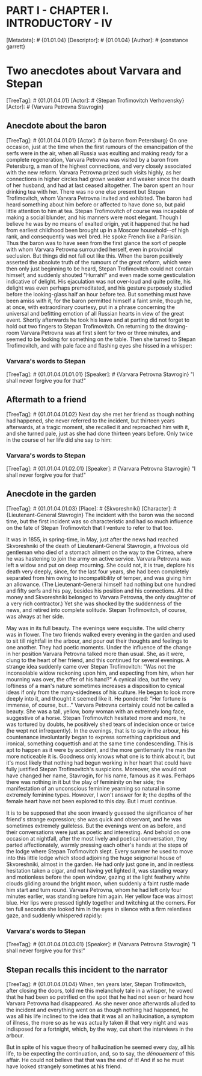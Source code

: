 # PART I - CHAPTER I. INTRODUCTORY - IV
[Metadata]: # {01.01.04}
[Descriptor]: # {01.01.04}
[Author]: # {constance garrett}
# Two anecdotes about Varvara and Stepan
[TreeTag]: # {01.01.04.01}
[Actor]: # {Stepan Trofimovitch Verhovensky}
[Actor]: # {Varvara Petrovna Stavrogin}

## Anecdote about the baron
[TreeTag]: # {01.01.04.01.01}
[Actor]: # {a baron from Petersburg}
On one occasion, just at the time when the first rumours of the emancipation of
the serfs were in the air, when all Russia was exulting and making ready for a
complete regeneration, Varvara Petrovna was visited by a baron from Petersburg,
a man of the highest connections, and very closely associated with the new
reform. Varvara Petrovna prized such visits highly, as her connections in
higher circles had grown weaker and weaker since the death of her husband, and
had at last ceased altogether. The baron spent an hour drinking tea with her.
There was no one else present but Stepan Trofimovitch, whom Varvara Petrovna
invited and exhibited. The baron had heard something about him before or
affected to have done so, but paid little attention to him at tea. Stepan
Trofimovitch of course was incapable of making a social blunder, and his
manners were most elegant. Though I believe he was by no means of exalted
origin, yet it happened that he had from earliest childhood been brought up in
a Moscow household--of high rank, and consequently was well bred. He spoke
French like a Parisian. Thus the baron was to have seen from the first glance
the sort of people with whom Varvara Petrovna surrounded herself, even in
provincial seclusion. But things did not fall out like this. When the baron
positively asserted the absolute truth of the rumours of the great reform,
which were then only just beginning to be heard, Stepan Trofimovitch could not
contain himself, and suddenly shouted "Hurrah!" and even made some
gesticulation indicative of delight. His ejaculation was not over-loud and
quite polite, his delight was even perhaps premeditated, and his gesture
purposely studied before the looking-glass half an hour before tea. But
something must have been amiss with it, for the baron permitted himself a faint
smile, though he, at once, with extraordinary courtesy, put in a phrase
concerning the universal and befitting emotion of all Russian hearts in view of
the great event. Shortly afterwards he took his leave and at parting did not
forget to hold out two fingers to Stepan Trofimovitch. On returning to the
drawing-room Varvara Petrovna was at first silent for two or three minutes, and
seemed to be looking for something on the table. Then she turned to Stepan
Trofimovitch, and with pale face and flashing eyes she hissed in a whisper:

### Varvara's words to Stepan
[TreeTag]: # {01.01.04.01.01.01}
[Speaker]: # {Varvara Petrovna Stavrogin}
"I shall never forgive you for that!"

## Aftermath to a friend
[TreeTag]: # {01.01.04.01.02}
Next day she met her friend as though nothing had happened, she never referred
to the incident, but thirteen years afterwards, at a tragic moment, she
recalled it and reproached him with it, and she turned pale, just as she had
done thirteen years before. Only twice in the course of her life did she say to
him:

### Varvara's words to Stepan
[TreeTag]: # {01.01.04.01.02.01}
[Speaker]: # {Varvara Petrovna Stavrogin}
"I shall never forgive you for that!"

## Anecdote in the garden
[TreeTag]: # {01.01.04.01.03}
[Place]: # {Skvoreshniki}
[Character]: # {Lieutenant-General Stavrogin}
The incident with the baron was the second time, but the first incident was so
characteristic and had so much influence on the fate of Stepan Trofimovitch
that I venture to refer to that too.

It was in 1855, in spring-time, in May, just after the news had reached
Skvoreshniki of the death of Lieutenant-General Stavrogin, a frivolous old
gentleman who died of a stomach ailment on the way to the Crimea, where he was
hastening to join the army on active service. Varvara Petrovna was left a widow
and put on deep mourning. She could not, it is true, deplore his death very
deeply, since, for the last four years, she had been completely separated from
him owing to incompatibility of temper, and was giving him an allowance. (The
Lieutenant-General himself had nothing but one hundred and fifty serfs and his
pay, besides his position and his connections. All the money and Skvoreshniki
belonged to Varvara Petrovna, the only daughter of a very rich contractor.) Yet
she was shocked by the suddenness of the news, and retired into complete
solitude. Stepan Trofimovitch, of course, was always at her side.

May was in its full beauty. The evenings were exquisite. The wild cherry was in
flower. The two friends walked every evening in the garden and used to sit till
nightfall in the arbour, and pour out their thoughts and feelings to one
another. They had poetic moments. Under the influence of the change in her
position Varvara Petrovna talked more than usual. She, as it were, clung to the
heart of her friend, and this continued for several evenings. A strange idea
suddenly came over Stepan Trofimovitch: "Was not the inconsolable widow
reckoning upon him, and expecting from him, when her mourning was over, the
offer of his hand?" A cynical idea, but the very loftiness of a man's nature
sometimes increases a disposition to cynical ideas if only from the
many-sidedness of his culture. He began to look more deeply into it, and
thought it seemed like it. He pondered: "Her fortune is immense, of course,
but..." Varvara Petrovna certainly could not be called a beauty. She was a
tall, yellow, bony woman with an extremely long face, suggestive of a horse.
Stepan Trofimovitch hesitated more and more, he was tortured by doubts, he
positively shed tears of indecision once or twice (he wept not infrequently).
In the evenings, that is to say in the arbour, his countenance involuntarily
began to express something capricious and ironical, something coquettish and at
the same time condescending. This is apt to happen as it were by accident, and
the more gentlemanly the man the more noticeable it is. Goodness only knows
what one is to think about it, but it's most likely that nothing had begun
working in her heart that could have fully justified Stepan Trofimovitch's
suspicions. Moreover, she would not have changed her name, Stavrogin, for his
name, famous as it was. Perhaps there was nothing in it but the play of
femininity on her side; the manifestation of an unconscious feminine yearning
so natural in some extremely feminine types. However, I won't answer for it;
the depths of the female heart have not been explored to this day. But I must
continue.

It is to be supposed that she soon inwardly guessed the significance of her
friend's strange expression; she was quick and observant, and he was sometimes
extremely guileless. But the evenings went on as before, and their
conversations were just as poetic and interesting. And behold on one occasion
at nightfall, after the most lively and poetical conversation, they parted
affectionately, warmly pressing each other's hands at the steps of the lodge
where Stepan Trofimovitch slept. Every summer he used to move into this little
lodge which stood adjoining the huge seignorial house of Skvoreshniki, almost
in the garden. He had only just gone in, and in restless hesitation taken a
cigar, and not having yet lighted it, was standing weary and motionless before
the open window, gazing at the light feathery white clouds gliding around the
bright moon, when suddenly a faint rustle made him start and turn round.
Varvara Petrovna, whom he had left only four minutes earlier, was standing
before him again. Her yellow face was almost blue. Her lips were pressed
tightly together and twitching at the corners. For ten full seconds she looked
him in the eyes in silence with a firm relentless gaze, and suddenly whispered
rapidly:

### Varvara's words to Stepan
[TreeTag]: # {01.01.04.01.03.01}
[Speaker]: # {Varvara Petrovna Stavrogin}
"I shall never forgive you for this!"

## Stepan recalls this incident to the narrator
[TreeTag]: # {01.01.04.01.04}
When, ten years later, Stepan Trofimovitch, after closing the doors, told me
this melancholy tale in a whisper, he vowed that he had been so petrified on
the spot that he had not seen or heard how Varvara Petrovna had disappeared. As
she never once afterwards alluded to the incident and everything went on as
though nothing had happened, he was all his life inclined to the idea that it
was all an hallucination, a symptom of illness, the more so as he was actually
taken ill that very night and was indisposed for a fortnight, which, by the
way, cut short the interviews in the arbour.

But in spite of his vague theory of hallucination he seemed every day, all his
life, to be expecting the continuation, and, so to say, the _dénouement_ of
this affair. He could not believe that that was the end of it! And if so he
must have looked strangely sometimes at his friend.

